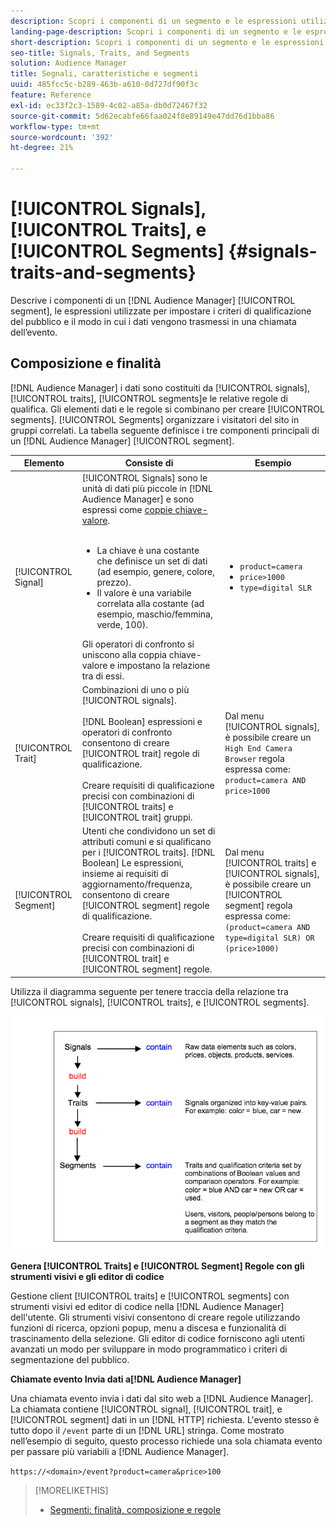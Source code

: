 ```yaml
---
description: Scopri i componenti di un segmento e le espressioni utilizzate per impostare i criteri di qualificazione del pubblico. Trovi anche informazioni su come vengono trasmessi i dati.
landing-page-description: Scopri i componenti di un segmento e le espressioni utilizzate per impostare i criteri di qualificazione del pubblico. Trovi anche informazioni su come vengono trasmessi i dati.
short-description: Scopri i componenti di un segmento e le espressioni utilizzate per impostare i criteri di qualificazione del pubblico. Trovi anche informazioni su come vengono trasmessi i dati.
seo-title: Signals, Traits, and Segments
solution: Audience Manager
title: Segnali, caratteristiche e segmenti
uuid: 485fcc5c-b289-463b-a610-0d727df90f3c
feature: Reference
exl-id: ec33f2c3-1589-4c02-a85a-db0d72467f32
source-git-commit: 5d62ecabfe66faa024f8e89149e47dd76d1bba86
workflow-type: tm+mt
source-wordcount: '392'
ht-degree: 21%

---
```


# [!UICONTROL Signals], [!UICONTROL Traits], e [!UICONTROL Segments] {#signals-traits-and-segments}

Descrive i componenti di un [!DNL Audience Manager] [!UICONTROL segment], le espressioni utilizzate per impostare i criteri di qualificazione del pubblico e il modo in cui i dati vengono trasmessi in una chiamata dell’evento.

## Composizione e finalità

[!DNL Audience Manager] i dati sono costituiti da [!UICONTROL signals], [!UICONTROL traits], [!UICONTROL segments]e le relative regole di qualifica. Gli elementi dati e le regole si combinano per creare [!UICONTROL segments]. [!UICONTROL Segments] organizzare i visitatori del sito in gruppi correlati. La tabella seguente definisce i tre componenti principali di un [!DNL Audience Manager] [!UICONTROL segment].

| Elemento | Consiste di | Esempio |
|---|---|---|
| [!UICONTROL Signal] | [!UICONTROL Signals] sono le unità di dati più piccole in [!DNL Audience Manager] e sono espressi come [coppie chiave-valore](../reference/key-value-pairs-explained.md).<br><br><ul><li>La chiave è una costante che definisce un set di dati (ad esempio, genere, colore, prezzo).</li><li>Il valore è una variabile correlata alla costante (ad esempio, maschio/femmina, verde, 100).</li></ul>Gli operatori di confronto si uniscono alla coppia chiave-valore e impostano la relazione tra di essi. | <ul><li>`product=camera`</li><li>`price>1000`</li><li>`type=digital SLR`</li></ul> |
| [!UICONTROL Trait] | Combinazioni di uno o più [!UICONTROL signals].<br><br> [!DNL Boolean] espressioni e operatori di confronto consentono di creare [!UICONTROL trait] regole di qualificazione. <br><br>Creare requisiti di qualificazione precisi con combinazioni di [!UICONTROL traits] e [!UICONTROL trait] gruppi. | Dal menu [!UICONTROL signals], è possibile creare un `High End Camera Browser` regola espressa come: `product=camera AND price>1000` |
| [!UICONTROL Segment] | Utenti che condividono un set di attributi comuni e si qualificano per i [!UICONTROL traits]. [!DNL Boolean] Le espressioni, insieme ai requisiti di aggiornamento/frequenza, consentono di creare [!UICONTROL segment] regole di qualificazione.<br><br> Creare requisiti di qualificazione precisi con combinazioni di [!UICONTROL trait] e [!UICONTROL segment] regole. | Dal menu [!UICONTROL traits] e [!UICONTROL signals], è possibile creare un [!UICONTROL segment] regola espressa come:`(product=camera AND type=digital SLR) OR (price>1000)` |

Utilizza il diagramma seguente per tenere traccia della relazione tra [!UICONTROL signals], [!UICONTROL traits], e [!UICONTROL segments].

![](assets/signals-traits-segments.png)

**Genera [!UICONTROL Traits] e [!UICONTROL Segment] Regole con gli strumenti visivi e gli editor di codice**

Gestione client [!UICONTROL traits] e [!UICONTROL segments] con strumenti visivi ed editor di codice nella [!DNL Audience Manager] dell&#39;utente. Gli strumenti visivi consentono di creare regole utilizzando funzioni di ricerca, opzioni popup, menu a discesa e funzionalità di trascinamento della selezione. Gli editor di codice forniscono agli utenti avanzati un modo per sviluppare in modo programmatico i criteri di segmentazione del pubblico.

**Chiamate evento Invia dati a[!DNL Audience Manager]**

Una chiamata evento invia i dati dal sito web a [!DNL Audience Manager]. La chiamata contiene [!UICONTROL signal], [!UICONTROL trait], e [!UICONTROL segment] dati in un [!DNL HTTP] richiesta. L&#39;evento stesso è tutto dopo il `/event` parte di un [!DNL URL] stringa. Come mostrato nell’esempio di seguito, questo processo richiede una sola chiamata evento per passare più variabili a [!DNL Audience Manager].

`https://<domain>/event?product=camera&price>100`

>[!MORELIKETHIS]
>
>* [Segmenti: finalità, composizione e regole](../features/segments/segments-purpose.md)

